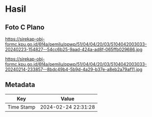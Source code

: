 # Hasil

## Foto C Plano

https://sirekap-obj-formc.kpu.go.id/6f4a/pemilu/ppwp/51/04/04/20/03/5104042003033-20240223-154827--54cc6b25-9aad-424a-ad8f-065ffb029686.jpg

https://sirekap-obj-formc.kpu.go.id/6f4a/pemilu/ppwp/51/04/04/20/03/5104042003033-20240214-233857--8bdc49b4-5b9d-4a29-b37e-a8eb2a79af11.jpg


## Metadata

| Key        | Value               |
| ---------- | ------------------- |
| Time Stamp | 2024-02-24 22:31:28 |



